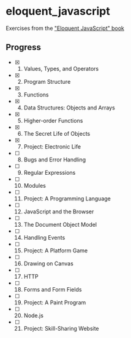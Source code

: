 # eloquent_javascript

Exercises from the ["Eloquent JavaScript" book](http://eloquentjavascript.net/)

## Progress

- [x] 1.  Values, Types, and Operators
- [x] 2.  Program Structure
- [x] 3.  Functions
- [x] 4.  Data Structures: Objects and Arrays
- [x] 5.  Higher-order Functions
- [x] 6.  The Secret Life of Objects
- [x] 7.  Project: Electronic Life
- [ ] 8.  Bugs and Error Handling
- [ ] 9.  Regular Expressions
- [ ] 10. Modules
- [ ] 11. Project: A Programming Language
- [ ] 12. JavaScript and the Browser
- [ ] 13. The Document Object Model
- [ ] 14. Handling Events
- [ ] 15. Project: A Platform Game
- [ ] 16. Drawing on Canvas
- [ ] 17. HTTP
- [ ] 18. Forms and Form Fields
- [ ] 19. Project: A Paint Program
- [ ] 20. Node.js
- [ ] 21. Project: Skill-Sharing Website 

